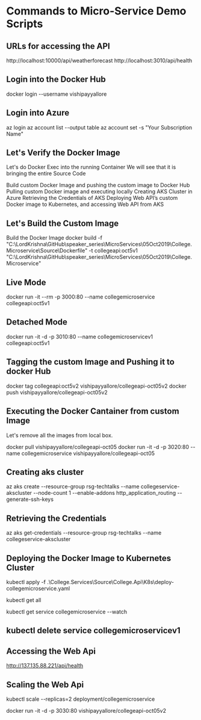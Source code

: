 # Commands to Micro-Service Demo Scripts

## URLs for accessing the API

http://localhost:10000/api/weatherforecast
http://localhost:3010/api/health


## Login into the Docker Hub

docker login --username vishipayyallore

## Login into Azure

az login
az account list --output table
az account set -s "Your Subscription Name"


## Let's Verify the Docker Image

Let's do Docker Exec into the running Container
We will see that it is bringing the entire Source Code

Build custom Docker Image and pushing the custom image to Docker Hub
Pulling custom Docker image and executing locally
Creating AKS Cluster in Azure
Retrieving the Credentials of AKS
Deploying Web API’s custom Docker image to Kubernetes, and accessing Web API from AKS

## Let's Build the Custom Image

Build the Docker Image
docker build -f "C:\LordKrishna\GitHub\speaker_series\MicroServices\05Oct2019\College.Microservice\Source\Dockerfile" -t collegeapi:oct5v1 "C:\LordKrishna\GitHub\speaker_series\MicroServices\05Oct2019\College.Microservice"


## Live Mode

docker run -it --rm -p 3000:80 --name collegemicroservice collegeapi:oct5v1

## Detached Mode

docker run -it -d -p 3010:80 --name collegemicroservicev1 collegeapi:oct5v1

## Tagging the custom Image and Pushing it to docker Hub

docker tag collegeapi:oct5v2 vishipayyallore/collegeapi-oct05v2
docker push vishipayyallore/collegeapi-oct05v2

## Executing the Docker Cantainer from custom Image

Let's remove all the images from local box.

docker pull vishipayyallore/collegeapi-oct05
docker run -it -d -p 3020:80 --name collegemicroservice vishipayyallore/collegeapi-oct05


## Creating aks cluster

az aks create --resource-group rsg-techtalks --name collegeservice-akscluster --node-count 1 --enable-addons http_application_routing --generate-ssh-keys

## Retrieving the Credentials

az aks get-credentials --resource-group rsg-techtalks --name collegeservice-akscluster


## Deploying the Docker Image to Kubernetes Cluster

kubectl apply -f .\College.Services\Source\College.Api\K8s\deploy-collegemicroservice.yaml

kubectl get all

kubectl get service collegemicroservice --watch

## kubectl delete service collegemicroservicev1

## Accessing the Web Api

http://137.135.88.221/api/health

## Scaling the Web Api

kubectl scale --replicas=2 deployment/collegemicroservice



docker run -it -d -p 3030:80 vishipayyallore/collegeapi-oct05v2
